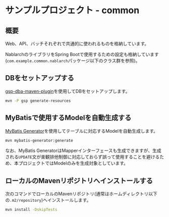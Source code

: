 # サンプルプロジェクト - common

## 概要

Web、API、バッチそれぞれで共通的に使われるものを格納しています。

NablarchのライブラリをSpring Bootで使用するための設定も格納しています(`com.example.common.nablarch`パッケージ以下のクラス群を参照)。

## DBをセットアップする

[gsp-dba-maven-plugin](https://github.com/coastland/gsp-dba-maven-plugin)を使用してDBをセットアップします。

```bash
mvn -P gsp generate-resources
```

## MyBatisで使用するModelを自動生成する

[MyBatis Generator](https://mybatis.org/generator/)を使用してテーブルに対応するModelを自動生成します。

```bash
mvn mybatis-generator:generate
```

なお、MyBatis GeneratorはMapperインターフェースも生成できますが、生成される`UPDATE`文が楽観排他制御に対応しておらず誤って使用することを避けるため、本プロジェクトではModelのみを生成対象としています。

## ローカルのMavenリポジトリへインストールする

次のコマンドでローカルのMavenリポジトリ(通常はホームディレクトリ以下の`.m2/repository`)へインストールします。

```bash
mvn install -DskipTests
```

